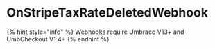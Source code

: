 # OnStripeTaxRateDeletedWebhook

{% hint style="info" %}
Webhooks require Umbraco V13+ and UmbCheckout V1.4+
{% endhint %}
